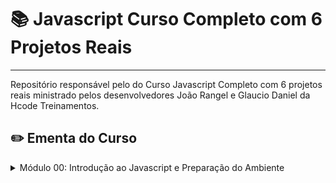 # :books: Javascript Curso Completo com 6 Projetos Reais 

------------------------------------------------

Repositório responsável pelo do Curso Javascript Completo com 6 projetos reais ministrado pelos desenvolvedores João Rangel e Glaucio Daniel da Hcode Treinamentos.

## :pencil2: Ementa do Curso

<details>
<summary>Módulo 00: Introdução ao Javascript e Preparação do Ambiente</summary>
<p>

* Bem vindo ao Curso completo  de Javascript

*   Conheça a plataforma Udemy e Certificado
* Configurando ambiente (Git, Visual Studio Code e Chrome Developer Tools)
* Teste 1: Configurando o Ambiente, Instalando o Git
* Introdução ao Javascript - Básico I
* Teste 2: Javascript - Básico I
* Introdução ao Javascript - Básico II
* Teste 3: Javascript - Básico II
</p>
</details>



